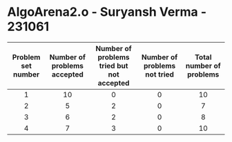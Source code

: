 # AlgoArena2.o - Suryansh Verma - 231061
| Problem set number | Number of problems accepted | Number of problems tried but not accepted | Number of problems not tried | Total number of problems |
| :---: | :---: | :---: | :---: | :---: |
| 1 | 10 | 0 | 0 | 10 |
| 2 | 5 | 2 | 0 | 7 |
| 3 | 6 | 2 | 0 | 8 |
| 4 | 7 | 3 | 0 | 10 |
